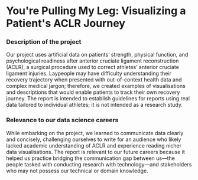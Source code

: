 # You're Pulling My Leg: Visualizing a Patient's ACLR Journey
### Description of the project
Our project uses artificial data on patients’ strength, physical function, and psychological readiness after anterior cruciate ligament reconstruction (ACLR), a surgical procedure used to correct athletes’ anterior cruciate ligament injuries. Laypeople may have difficulty understanding their recovery trajectory when presented with out-of-context health data and complex medical jargon; therefore, we created examples of visualisations and descriptions that would enable patients to track their own recovery journey. The report is intended to establish guidelines for reports using real data tailored to individual athletes; it is not intended as a research study. 

### Relevance to our data science careers
While embarking on the project, we learned to communicate data clearly and concisely, challenging ourselves to write for an audience who likely lacked academic understanding of ACLR and experience reading nicher data visualisations. 
The report is relevant to our future careers because it helped us practice bridging the communication gap between us—the people tasked with conducting research with technology—and stakeholders who may not possess our technical or domain knowledge. 
